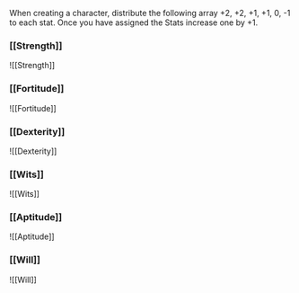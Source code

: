 When creating a character, distribute the following array +2, +2, +1, +1, 0, -1 to each stat. Once you have assigned the Stats increase one by +1.

### [[Strength]]
![[Strength]]

### [[Fortitude]]
![[Fortitude]]

### [[Dexterity]]
![[Dexterity]]

### [[Wits]]
![[Wits]]

### [[Aptitude]]
![[Aptitude]]

### [[Will]]
![[Will]]